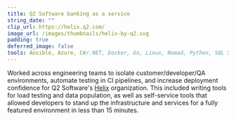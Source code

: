 ```yaml
---
title: Q2 Software banking as a service
string_date: ""
clip_url: https://helix.q2.com/
image_url: /images/thumbnails/helix-by-q2.svg
padding: true
deferred_image: false
tools: Ansible, Azure, C#/.NET, Docker, Go, Linux, Nomad, Python, SQL Server, Terraform, Windows
---
```

Worked across engineering teams to isolate customer/developer/QA
environments, automate testing in CI pipelines, and increase deployment
confidence for Q2 Software's <a href="https://helix.q2.com/">Helix</a>
organization. This included writing tools for load testing and data
population, as well as self-service tools that allowed developers to
stand up the infrastructure and services for a fully featured
environment in less than 15 minutes.
